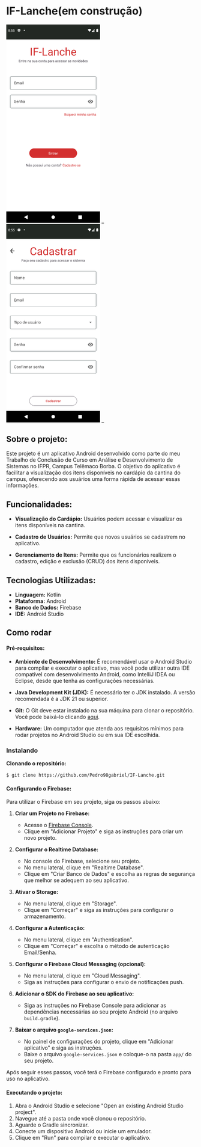 # IF-Lanche(em construção)

<img src="https://github.com/Pedro98gabriel/IF-Lanche/blob/master/imagens/tela_login.png" width="250" /> _
<img src="https://github.com/Pedro98gabriel/IF-Lanche/blob/master/imagens/tela_cadastro.png" width="250" /> _

## Sobre o projeto:
Este projeto é um aplicativo Android desenvolvido como parte do meu Trabalho de Conclusão de Curso em Análise e Desenvolvimento de Sistemas no IFPR, Campus Telêmaco Borba. O objetivo do aplicativo é facilitar a visualização dos itens disponíveis no cardápio da cantina do campus, oferecendo aos usuários uma forma rápida de acessar essas informações.

## Funcionalidades:
- **Visualização do Cardápio:** Usuários podem acessar e visualizar os itens disponíveis na cantina.

- **Cadastro de Usuários:** Permite que novos usuários se cadastrem no aplicativo.

- **Gerenciamento de Itens:** Permite que os funcionários realizem o cadastro, edição e exclusão (CRUD) dos itens disponíveis.

## Tecnologias Utilizadas:
- **Linguagem:** Kotlin
- **Plataforma:** Android
- **Banco de Dados:** Firebase
- **IDE:** Android Studio
  
## Como rodar

#### Pré-requisitos:

- **Ambiente de Desenvolvimento:** É recomendável usar o Android Studio para compilar e executar o aplicativo, mas você pode utilizar outra IDE compatível com desenvolvimento Android, como IntelliJ IDEA ou Eclipse, desde que tenha as configurações necessárias.

- **Java Development Kit (JDK):** É necessário ter o JDK instalado. A versão recomendada é a JDK 21 ou superior.

- **Git:** O Git deve estar instalado na sua máquina para clonar o repositório. Você pode baixá-lo clicando [aqui](https://git-scm.com/).

- **Hardware:** Um computador que atenda aos requisitos mínimos para rodar projetos no Android Studio ou em sua IDE escolhida.

### Instalando

**Clonando o repositório:**

```
$ git clone https://github.com/Pedro98gabriel/IF-Lanche.git
```

#### Configurando o Firebase:

Para utilizar o Firebase em seu projeto, siga os passos abaixo:

1. **Criar um Projeto no Firebase:**
   - Acesse o [Firebase Console](https://console.firebase.google.com/).
   - Clique em "Adicionar Projeto" e siga as instruções para criar um novo projeto.

2. **Configurar o Realtime Database:**
   - No console do Firebase, selecione seu projeto.
   - No menu lateral, clique em "Realtime Database".
   - Clique em "Criar Banco de Dados" e escolha as regras de segurança que melhor se adequem ao seu aplicativo.

3. **Ativar o Storage:**
   - No menu lateral, clique em "Storage".
   - Clique em "Começar" e siga as instruções para configurar o armazenamento.

4. **Configurar a Autenticação:**
   - No menu lateral, clique em "Authentication".
   - Clique em "Começar" e escolha o método de autenticação Email/Senha.

5. **Configurar o Firebase Cloud Messaging (opcional):**
   - No menu lateral, clique em "Cloud Messaging".
   - Siga as instruções para configurar o envio de notificações push.

6. **Adicionar o SDK do Firebase ao seu aplicativo:**
   - Siga as instruções no Firebase Console para adicionar as dependências necessárias ao seu projeto Android (no arquivo `build.gradle`).

7. **Baixar o arquivo `google-services.json`:**
   - No painel de configurações do projeto, clique em "Adicionar aplicativo" e siga as instruções.
   - Baixe o arquivo `google-services.json` e coloque-o na pasta `app/` do seu projeto.

Após seguir esses passos, você terá o Firebase configurado e pronto para uso no aplicativo.

#### Executando o projeto:
1. Abra o Android Studio e selecione "Open an existing Android Studio project".
2. Navegue até a pasta onde você clonou o repositório.
3. Aguarde o Gradle sincronizar.
4. Conecte um dispositivo Android ou inicie um emulador.
5. Clique em "Run" para compilar e executar o aplicativo.
